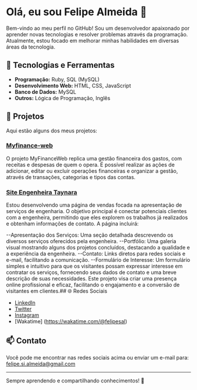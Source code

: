 # Olá, eu sou Felipe Almeida 👋

Bem-vindo ao meu perfil no GitHub! Sou um desenvolvedor apaixonado por aprender novas tecnologias e resolver problemas através da programação. Atualmente, estou focado em melhorar minhas habilidades em diversas áreas da tecnologia.

## 🚀 Tecnologias e Ferramentas

- **Programação:** Ruby, SQL (MySQL)
- **Desenvolvimento Web:** HTML, CSS, JavaScript
- **Banco de Dados:** MySQL
- **Outros:** Lógica de Programação, Inglês

## 📂 Projetos

Aqui estão alguns dos meus projetos:

### [Myfinance-web](https://github.com/felipealmeida92/myfinance-web-o4-dotnet)
O projeto MyFinanceWeb replica uma gestão financeira dos gastos, com receitas e despesas de quem o opera. É possível realizar as ações de adicionar, editar ou excluir operações financeiras e organizar a gestão, através de transações, categorias e tipos das contas.


### [Site Engenheira Taynara](https://github.com/felipealmeida92/taynara.eng)
Estou desenvolvendo uma página de vendas focada na apresentação de serviços de engenharia. O objetivo principal é conectar potenciais clientes com a engenheira, permitindo que eles explorem os trabalhos já realizados e obtenham informações de contato. A página incluirá:

--Apresentação dos Serviços: Uma seção detalhada descrevendo os diversos serviços oferecidos pela engenheira.
--Portfólio: Uma galeria visual mostrando alguns dos projetos concluídos, destacando a qualidade e a experiência da engenheira.
--Contato: Links diretos para redes sociais e e-mail, facilitando a comunicação.
--Formulário de Interesse: Um formulário simples e intuitivo para que os visitantes possam expressar interesse em contratar os serviços, fornecendo seus dados de contato e uma breve descrição de suas necessidades.
Este projeto visa criar uma presença online profissional e eficaz, facilitando o engajamento e a conversão de visitantes em clientes.## 🌐 Redes Sociais

- [LinkedIn](https://www.linkedin.com/in/felipe-almeida-2092a21b1/)
- [Twitter](https://x.com/felipesal0)
- [Instagram](https://www.instagram.com/felipesal)
- [Wakatime] (https://wakatime.com/@felipesal)

## 📫 Contato

Você pode me encontrar nas redes sociais acima ou enviar um e-mail para: felipe.si.almeida@gmail.com

---

Sempre aprendendo e compartilhando conhecimentos! 🚀
